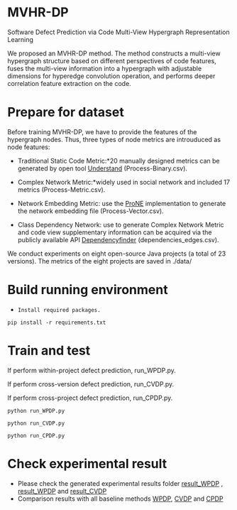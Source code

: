 # MVHR-DP

Software Defect Prediction via Code Multi-View Hypergraph Representation Learning

We proposed an MVHR-DP method. The method constructs a multi-view hypergraph structure based on different perspectives of code features, fuses the multi-view information into a hypergraph with adjustable dimensions for hyperedge convolution operation, and performs deeper correlation feature extraction on the code.

# Prepare for dataset

Before training MVHR-DP, we have to provide the features of the hypergraph nodes. Thus, three types of node metrics are introuduced as node features:

- Traditional Static Code Metric:*20 manually designed metrics can be generated by open tool  [Understand]( https://scitools.com) (Process-Binary.csv).

- Complex Network Metric:*widely used in social network and included 17 metrics (Process-Metric.csv).

- Network Embedding Metric: use the [ProNE](https://github.com/THUDM/ProNE) implementation to generate the network embedding file (Process-Vector.csv).

- Class Dependency Network: use to generate Complex Network Metric and code view supplementary information can be acquired via the publicly available API [Dependencyfinder](https://depfind.sourceforge.io/) (dependencies_edges.csv).

We conduct experiments on eight open-source Java projects (a total of 23 versions). The metrics of the eight projects are saved in ./data/

# Build running environment

- `Install required packages.`

```
pip install -r requirements.txt
```

# Train and test

If perform within-project defect prediction, run_WPDP.py. 

If perform cross-version defect prediction, run_CVDP.py.

If perform cross-project defect prediction, run_CPDP.py. 

```
python run_WPDP.py

python run_CVDP.py

python run_CPDP.py
```

# Check experimental result

- Please check the generated experimental results folder [result_WPDP](main/result_WPDP) , [result_WPDP](main/result_CPDP) and [result_CVDP](main/result_CVDP)
- Comparison results with all baseline methods [WPDP](main/results_comparation/WPDP.pdf), [CVDP](main/results_comparation/CVDP.pdf) and [CPDP](main/results_comparation/CPDP.pdf)

